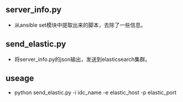 server_info.py
--------------
* 从ansible set模块中提取出来的脚本，去除了一些信息。

send_elastic.py
--------------
* 将server_info.py的json输出，发送到elasticsearch集群。

useage
-------------
* python send_elastic.py -i idc_name -e elastic_host -p elastic_port
